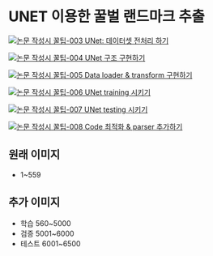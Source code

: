 # UNET 이용한 꿀벌 랜드마크 추출
[![논문 작성시 꿀팁-003 UNet: 데이터셋 전처리 하기](https://i.ytimg.com/vi/fWmRYmjF-Xw/sddefault.jpg)](https://www.youtube.com/watch?v=fWmRYmjF-Xw)

[![논문 작성시 꿀팁-004 UNet 구조 구현하기](https://i.ytimg.com/vi/sSxdQq9CCx0/sddefault.jpg)](https://www.youtube.com/watch?v=sSxdQq9CCx0)

[![논문 작성시 꿀팁-005 Data loader & transform 구현하기](https://i.ytimg.com/vi/1gMnChpUS9k/sddefault.jpg)](https://www.youtube.com/watch?v=1gMnChpUS9k)

[![논문 작성시 꿀팁-006 UNet training 시키기](https://i.ytimg.com/vi/rBb597ct_FQ/sddefault.jpg)](https://www.youtube.com/watch?v=rBb597ct_FQ)

[![논문 작성시 꿀팁-007 UNet testing 시키기](https://i.ytimg.com/vi/igvk1W1JtHA/sddefault.jpg)](https://www.youtube.com/watch?v=igvk1W1JtHA)

[![논문 작성시 꿀팁-008 Code 최적화 & parser 추가하기](https://i.ytimg.com/vi/CLL9FWfsMTo/sddefault.jpg)](https://www.youtube.com/watch?v=CLL9FWfsMTo)

## 원래 이미지 
- 1~559

## 추가 이미지 
- 학습 560~5000 
- 검증 5001~6000
- 테스트 6001~6500